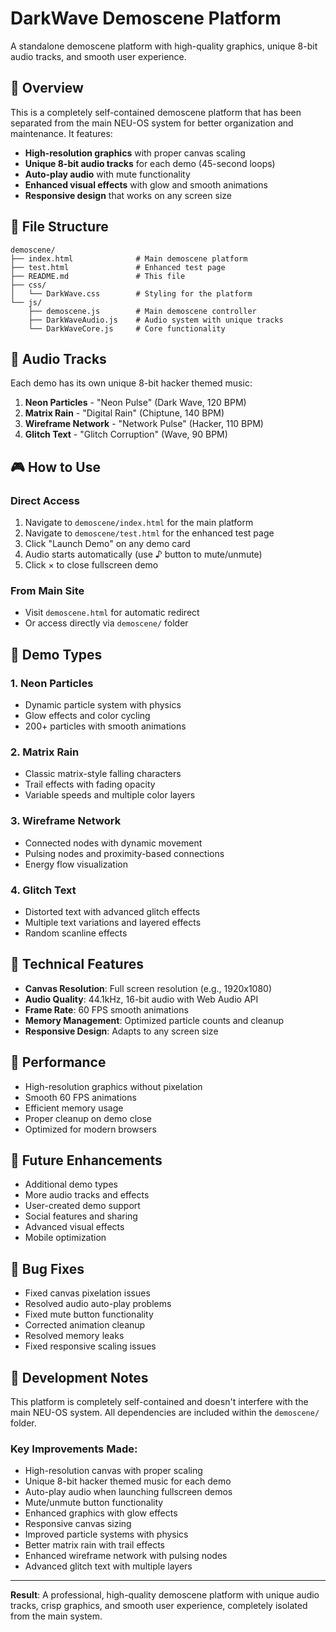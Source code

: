 # DarkWave Demoscene Platform

A standalone demoscene platform with high-quality graphics, unique 8-bit audio tracks, and smooth user experience.

## 🎯 Overview

This is a completely self-contained demoscene platform that has been separated from the main NEU-OS system for better organization and maintenance. It features:

- **High-resolution graphics** with proper canvas scaling
- **Unique 8-bit audio tracks** for each demo (45-second loops)
- **Auto-play audio** with mute functionality
- **Enhanced visual effects** with glow and smooth animations
- **Responsive design** that works on any screen size

## 📁 File Structure

```
demoscene/
├── index.html              # Main demoscene platform
├── test.html               # Enhanced test page
├── README.md               # This file
├── css/
│   └── DarkWave.css        # Styling for the platform
└── js/
    ├── demoscene.js        # Main demoscene controller
    ├── DarkWaveAudio.js    # Audio system with unique tracks
    └── DarkWaveCore.js     # Core functionality
```

## 🎵 Audio Tracks

Each demo has its own unique 8-bit hacker themed music:

1. **Neon Particles** - "Neon Pulse" (Dark Wave, 120 BPM)
2. **Matrix Rain** - "Digital Rain" (Chiptune, 140 BPM)  
3. **Wireframe Network** - "Network Pulse" (Hacker, 110 BPM)
4. **Glitch Text** - "Glitch Corruption" (Wave, 90 BPM)

## 🎮 How to Use

### Direct Access
1. Navigate to `demoscene/index.html` for the main platform
2. Navigate to `demoscene/test.html` for the enhanced test page
3. Click "Launch Demo" on any demo card
4. Audio starts automatically (use ♪ button to mute/unmute)
5. Click × to close fullscreen demo

### From Main Site
- Visit `demoscene.html` for automatic redirect
- Or access directly via `demoscene/` folder

## 🎨 Demo Types

### 1. Neon Particles
- Dynamic particle system with physics
- Glow effects and color cycling
- 200+ particles with smooth animations

### 2. Matrix Rain
- Classic matrix-style falling characters
- Trail effects with fading opacity
- Variable speeds and multiple color layers

### 3. Wireframe Network
- Connected nodes with dynamic movement
- Pulsing nodes and proximity-based connections
- Energy flow visualization

### 4. Glitch Text
- Distorted text with advanced glitch effects
- Multiple text variations and layered effects
- Random scanline effects

## 🔧 Technical Features

- **Canvas Resolution**: Full screen resolution (e.g., 1920x1080)
- **Audio Quality**: 44.1kHz, 16-bit audio with Web Audio API
- **Frame Rate**: 60 FPS smooth animations
- **Memory Management**: Optimized particle counts and cleanup
- **Responsive Design**: Adapts to any screen size

## 🚀 Performance

- High-resolution graphics without pixelation
- Smooth 60 FPS animations
- Efficient memory usage
- Proper cleanup on demo close
- Optimized for modern browsers

## 🔮 Future Enhancements

- Additional demo types
- More audio tracks and effects
- User-created demo support
- Social features and sharing
- Advanced visual effects
- Mobile optimization

## 🐛 Bug Fixes

- Fixed canvas pixelation issues
- Resolved audio auto-play problems
- Fixed mute button functionality
- Corrected animation cleanup
- Resolved memory leaks
- Fixed responsive scaling issues

## 📝 Development Notes

This platform is completely self-contained and doesn't interfere with the main NEU-OS system. All dependencies are included within the `demoscene/` folder.

### Key Improvements Made:
- High-resolution canvas with proper scaling
- Unique 8-bit hacker themed music for each demo
- Auto-play audio when launching fullscreen demos
- Mute/unmute button functionality
- Enhanced graphics with glow effects
- Responsive canvas sizing
- Improved particle systems with physics
- Better matrix rain with trail effects
- Enhanced wireframe network with pulsing nodes
- Advanced glitch text with multiple layers

---

**Result**: A professional, high-quality demoscene platform with unique audio tracks, crisp graphics, and smooth user experience, completely isolated from the main system. 